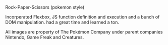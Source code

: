 Rock-Paper-Scissors (pokemon style)

Incorperated Flexbox, JS function definition and execution and a bunch of DOM manipulation. had a great time and learned a ton.

All images are property of The Pokémon Company under parent companies Nintendo, Game Freak and Creatures.







